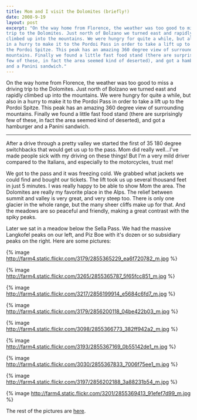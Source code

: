```yaml
---
title: Mom and I visit the Dolomites (briefly!)
date: 2008-9-19
layout: post
excerpt: "On the way home from Florence, the weather was too good to miss a driving
trip to the Dolomites. Just north of Bolzano we turned east and rapidly
climbed up into the mountains. We were hungry for quite a while, but also
in a hurry to make it to the Pordoi Pass in order to take a lift up to
the Pordoi Spitze. This peak has an amazing 360 degree view of surrounding
mountains. Finally we found a little fast food stand (there are surprisingly
few of these, in fact the area seemed kind of deserted), and got a hamburger
and a Panini sandwich."
---
```


On the way home from Florence, the weather was too good to miss a driving
trip to the Dolomites. Just north of Bolzano we turned east and rapidly
climbed up into the mountains. We were hungry for quite a while, but also
in a hurry to make it to the Pordoi Pass in order to take a lift up to
the Pordoi Spitze. This peak has an amazing 360 degree view of surrounding
mountains. Finally we found a little fast food stand (there are surprisingly
few of these, in fact the area seemed kind of deserted), and got a hamburger
and a Panini sandwich.
  
---
  
After a drive through a pretty valley we started the first of 35 180 degree
switchbacks that would get us up to the pass. Mom did really well...I've
made people sick with my driving on these things! But I'm a very mild driver
compared to the Italians, and especially to the motorcycles, trust me!
  
  
We got to the pass and it was freezing cold. We grabbed what jackets we
could find and bought our tickets. The lift took us up several thousand
feet in just 5 minutes. I was really happy to be able to show Mom the area.
The Dolomites are really my favorite place in the Alps. The relief between
summit and valley is very great, and very steep too. There is only one
glacier in the whole range, but the many sheer cliffs make up for that.
And the meadows are so peaceful and friendly, making a great contrast with
the spiky peaks.
  
  
Later we sat in a meadow below the Sella Pass. We had the massive Langkofel
peaks on our left, and Piz Boe with it's dozen or so subsidiary peaks on
the right. Here are some pictures:
  
  
{% image http://farm4.static.flickr.com/3179/2855365229_ea6f720782_m.jpg %}
  
{% image http://farm4.static.flickr.com/3265/2855365787_5f65fcc851_m.jpg %}
  
{% image http://farm4.static.flickr.com/3217/2856199914_e5684c6fd7_m.jpg %}
  
{% image http://farm4.static.flickr.com/3179/2856200118_04be422b03_m.jpg %}
  
{% image http://farm4.static.flickr.com/3098/2855366773_382ff942a2_m.jpg %}
  
{% image http://farm4.static.flickr.com/3193/2855367169_0b55142de1_m.jpg %}
  
{% image http://farm4.static.flickr.com/3030/2855367833_7006f75ee1_m.jpg %}
  
{% image http://farm4.static.flickr.com/3197/2856202188_3a88231b54_m.jpg %}
  
{% image http://farm4.static.flickr.com/3201/2855369413_91efef7d99_m.jpg %}
  
  
  
  
The rest of the pictures are [here](http://www.flickr.com/photos/ripsawridge/sets/72157607284549121/).
